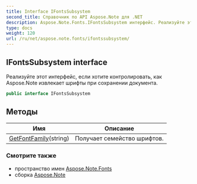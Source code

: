 ```yaml
---
title: Interface IFontsSubsystem
second_title: Справочник по API Aspose.Note для .NET
description: Aspose.Note.Fonts.IFontsSubsystem интерфейс. Реализуйте этот интерфейс если хотите контролировать как Aspose.Note извлекает шрифты при сохранении документа.
type: docs
weight: 120
url: /ru/net/aspose.note.fonts/ifontssubsystem/
---
```

## IFontsSubsystem interface

Реализуйте этот интерфейс, если хотите контролировать, как Aspose.Note извлекает шрифты при сохранении документа.

```csharp
public interface IFontsSubsystem
```

## Методы

| Имя | Описание |
| --- | --- |
| [GetFontFamily](../../aspose.note.fonts/ifontssubsystem/getfontfamily/)(string) | Получает семейство шрифтов. |

### Смотрите также

* пространство имен [Aspose.Note.Fonts](../../aspose.note.fonts/)
* сборка [Aspose.Note](../../)


